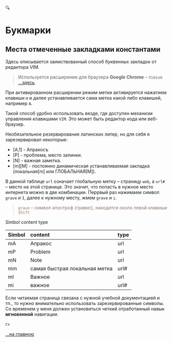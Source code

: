 🔍<div class="navi"> <nav id="navi"> <!-- js --> </nav>

# Букмарки

Места отмеченные закладками константами
---

Здесь описывается заимствованный способ буквенных закладок от редактора VIM.

>Используется расширение для браузера **Google Chrome** – `Vimium` […здесь](https://chrome.google.com/webstore/detail/vimium/dbepggeogbaibhgnhhndojpepiihcmeb).

При активированном расширении режим метки активируется нажатием клавиши `m` и далее устанавливается сама метка какой либо клавишей, например `A`.

Такой способ удобно использовать везде, где доступен механизм управления клавишами `VIM`. Это может быть редактор кода или веб-браузер.

Необязательное резервирование латинских литер, но для себя я зарезервировал некоторые:

- [A,1] - Апракосъ
- [P] - проблема, место запинки.
- [N] - важная заметка.
- [m][M] - постоянно динамическая устанавливаемая закладка (локальная[m] или ГЛОБАЛЬНАЯ[M]).

В данной таблице `url` означает глобальную метку –  страницу `web`, а `url#` – место на этой странице. Это значит, что попасть в нужное место интернета можно в две комбинации. Перрвый раз нажимаем символ `grave` и `I`, далее к нужному месту, жмем `grave` и `i`.  

><span style="color: #8F7161;">`grave` – символ апостроф (гравис), находится около левой клавиши `Shift` </span>

 Simbol  content  type 

| Simbol | content                       | type |
| :------ | :----------------------------- | :---- |
| mA     | Апракос                       | url  |
| mP     | Problem                       | url  |
| mN     | Note                          | url  |
| mm     | самая быстрая локальная метка | url# |
| mI     | Важное                        | url  |
| mi     | важное                        | url# |




Если читаемая страница связана с нужной учебной документацией и тп., то нужно внимательно использовать зарезервированные символы. Со временем у меня должен установиться четкий отработанный навык **мгновенной** навигации.

r>

[…на главную](/)

<br>
<script src="assets/js/navi.js"></script>
